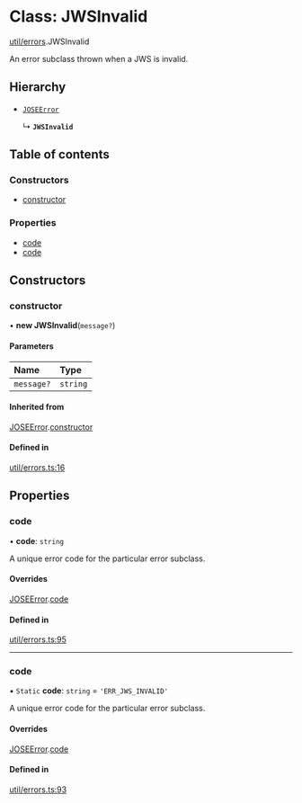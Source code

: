 # Class: JWSInvalid

[util/errors](../modules/util_errors.md).JWSInvalid

An error subclass thrown when a JWS is invalid.

## Hierarchy

- [`JOSEError`](util_errors.JOSEError.md)

  ↳ **`JWSInvalid`**

## Table of contents

### Constructors

- [constructor](util_errors.JWSInvalid.md#constructor)

### Properties

- [code](util_errors.JWSInvalid.md#code)
- [code](util_errors.JWSInvalid.md#code)

## Constructors

### constructor

• **new JWSInvalid**(`message?`)

#### Parameters

| Name | Type |
| :------ | :------ |
| `message?` | `string` |

#### Inherited from

[JOSEError](util_errors.JOSEError.md).[constructor](util_errors.JOSEError.md#constructor)

#### Defined in

[util/errors.ts:16](https://github.com/panva/jose/blob/v3.15.0/src/util/errors.ts#L16)

## Properties

### code

• **code**: `string`

A unique error code for the particular error subclass.

#### Overrides

[JOSEError](util_errors.JOSEError.md).[code](util_errors.JOSEError.md#code)

#### Defined in

[util/errors.ts:95](https://github.com/panva/jose/blob/v3.15.0/src/util/errors.ts#L95)

___

### code

▪ `Static` **code**: `string` = `'ERR_JWS_INVALID'`

A unique error code for the particular error subclass.

#### Overrides

[JOSEError](util_errors.JOSEError.md).[code](util_errors.JOSEError.md#code)

#### Defined in

[util/errors.ts:93](https://github.com/panva/jose/blob/v3.15.0/src/util/errors.ts#L93)
